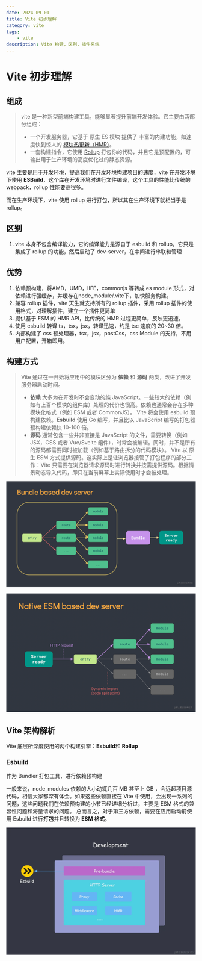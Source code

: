 ```yaml
---
date: 2024-09-01
title: Vite 初步理解
category: vite
tags:
    - vite
description: Vite 构建，区别，插件系统
---
```


# Vite 初步理解

## 组成
> vite 是一种新型前端构建工具，能够显著提升前端开发体验。它主要由两部分组成：
> - 一个开发服务器，它基于 原生 ES 模块 提供了 丰富的内建功能，如速度快到惊人的 [模块热更新（HMR）](<https://cn.vitejs.dev/guide/features.html#hot-module-replacement/>)。
> - 一套构建指令，它使用 [Rollup](<https://rollupjs.org//>) 打包你的代码，并且它是预配置的，可输出用于生产环境的高度优化过的静态资源。

vite 主要是用于开发环境，提高我们在开发环境构建项目的速度，vite 在开发环境下使用 **ESBuild**，这个库在开发环境时进行文件编译，这个工具的性能比传统的 webpack，rollup 性能要高很多。

而在生产环境下，vite 使用 rollup 进行打包，所以其在生产环境下就相当于是 rollup。

## 区别
1. vite 本身不包含编译能力，它的编译能力是源自于 esbuild 和 rollup，它只是集成了 rollup 的功能，然后启动了 dev-server，在中间进行串联和管理

## 优势
1. 依赖预构建，将AMD，UMD，IIFE，commonjs 等转成 es module 形式，对依赖进行强缓存，并缓存在node_module/.vite下，加快服务构建。
2. 兼容 rollup 插件，vite 天生就支持所有的 rollup 插件，采用 rollup 插件的使用格式，对理解插件，建立一个插件更简单
3. 提供基于 ESM 的 HMR API，比传统的 HMR 过程更简单，反映更迅速。
4. 使用 esbuild 转译 ts，tsx，jsx，转译迅速，约是 tsc 速度的 20~30 倍。
5. 内部构建了 css 预处理器，tsx，jsx，postCss，css Module 的支持，不用用户配置，开箱即用。

## 构建方式
> Vite 通过在一开始将应用中的模块区分为 **依赖** 和 **源码** 两类，改进了开发服务器启动时间。
> - **依赖** 大多为在开发时不会变动的纯 JavaScript。一些较大的依赖（例如有上百个模块的组件库）处理的代价也很高。依赖也通常会存在多种模块化格式（例如 ESM 或者 CommonJS）。 Vite 将会使用 esbuild 预构建依赖。**Esbuild** 使用 Go 编写，并且比以 JavaScript 编写的打包器预构建依赖快 10-100 倍。
> - **源码** 通常包含一些并非直接是 JavaScript 的文件，需要转换（例如 JSX，CSS 或者 Vue/Svelte 组件），时常会被编辑。同时，并不是所有的源码都需要同时被加载（例如基于路由拆分的代码模块）。 Vite 以 原生 ESM 方式提供源码。这实际上是让浏览器接管了打包程序的部分工作：Vite 只需要在浏览器请求源码时进行转换并按需提供源码。根据情景动态导入代码，即只在当前屏幕上实际使用时才会被处理。


![An image](../pic/bundle.png)

![An image](../pic/native-ems.png)

## Vite 架构解析

Vite 底层所深度使用的两个构建引擎：**Esbuild**和 **Rollup**

### Esbuild

作为 Bundler 打包工具，进行依赖预构建

一般来说，node_modules 依赖的大小动辄几百 MB 甚至上 GB ，会远超项目源代码，相信大家都深有体会。如果这些依赖直接在 Vite 中使用，会出现一系列的问题，这些问题我们在依赖预构建的小节已经详细分析过，主要是 ESM 格式的兼容性问题和海量请求的问题。 总而言之，对于第三方依赖，需要在应用启动前使用 Esbuild 进行**打包**并且转换为 **ESM 格式**。

![An image](../pic/esbuild.png)

